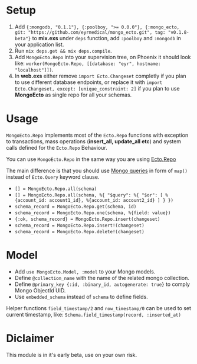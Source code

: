 # Setup
1. Add `{:mongodb, "0.1.1"}, {:poolboy, ">= 0.0.0"}, {:mongo_ecto, git: "https://github.com/eyrmedical/mongo_ecto.git", tag: "v0.1.8-beta"}` to **mix.exs** under `deps` function, add `:poolboy` and `:mongodb` in your application list.
2. Run `mix deps.get && mix deps.compile`.
3. Add `MongoEcto.Repo` into your supervision tree, on Phoenix it should look like: `worker(MongoEcto.Repo, [[database: "eyr", hostname: "localhost"]])`.
4. In **web.exs** either remove `import Ecto.Changeset` completly if you plan to use different database endpoints, or replace it with `import Ecto.Changeset, except: [unique_constraint: 2]` if you plan to use **MongoEcto** as single repo for all your schemas.

# Usage
`MongoEcto.Repo` implements most of the `Ecto.Repo` functions with exception to transactions, mass operations (**insert_all, update_all etc**) and system calls defined for the `Ecto.Repo` Behaviour.

You can use `MongoEcto.Repo` in the same way you are using [Ecto.Repo](https://hexdocs.pm/ecto/Ecto.Repo.html)

The main difference is that you should use [Mongo queries](https://docs.mongodb.com/v3.2/tutorial/query-documents/) in form of `map()` instead of `Ecto.Query` keyword clause.

* `[] = MongoEcto.Repo.all(schema)`
* `[] = MongoEcto.Repo.all(schema, %{
    "$query": %{
        "$or": [
            %{account_id: account1_id},
            %{account_id: account2_id}
        ]
    }
})`
* `schema_record = MongoEcto.Repo.get(schema, id)`
* `schema_record = MongoEcto.Repo.one(schema, %{field: value})`
* `{:ok, schema_record} = MongoEcto.Repo.insert(changeset)`
* `schema_record = MongoEcto.Repo.insert!(changeset)`
* `schema_record = MongoEcto.Repo.delete!(changeset)`

# Model
* Add `use MongoEcto.Model, :model` to your Mongo models.
* Define `@collection_name` with the name of the related mongo collection.
* Define `@primary_key {:id, :binary_id, autogenerate: true}` to comply Mongo ObjectId UID.
* Use `embedded_schema` instead of `schema` to define fields.

Helper functions `field_timestamp/2` and `now_timestamp/0` can be used to set current timestamp, like: `Schema.field_timestamp(record, :inserted_at)`

# Diclaimer
This module is in it's early beta, use on your own risk.
